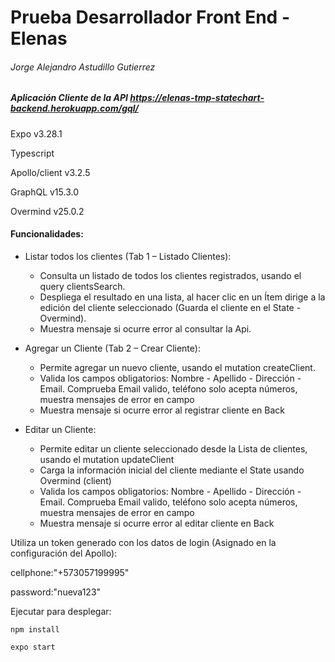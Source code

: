 # Prueba Desarrollador Front End - Elenas

###### Jorge Alejandro Astudillo Gutierrez

##### Aplicación Cliente de la API https://elenas-tmp-statechart-backend.herokuapp.com/gql/

Expo v3.28.1

Typescript

Apollo/client v3.2.5

GraphQL v15.3.0

Overmind v25.0.2

#### Funcionalidades:

- Listar todos los clientes (Tab 1 – Listado Clientes):

  - Consulta un listado de todos los clientes registrados, usando el query clientsSearch.
  - Despliega el resultado en una lista, al hacer clic en un Ítem dirige a la edición del cliente seleccionado (Guarda el cliente en el State - Overmind).
  - Muestra mensaje si ocurre error al consultar la Api.

- Agregar un Cliente (Tab 2 – Crear Cliente):

  - Permite agregar un nuevo cliente, usando el mutation createClient.
  - Valida los campos obligatorios: Nombre - Apellido - Dirección - Email. Comprueba Email valido, teléfono solo acepta números, muestra mensajes de error en campo
  - Muestra mensaje si ocurre error al registrar  cliente en Back

- Editar un Cliente:
  - Permite editar un cliente seleccionado desde la Lista de clientes, usando el mutation updateClient
  - Carga la información inicial del cliente mediante el State usando Overmind (client)
  - Valida los campos obligatorios: Nombre - Apellido - Dirección - Email. Comprueba Email valido, teléfono solo acepta números, muestra mensajes de error en campo
  - Muestra mensaje si ocurre error al editar cliente en Back

Utiliza un token generado con los datos de login (Asignado en la configuración del Apollo):

cellphone:"+573057199995"

password:"nueva123"

Ejecutar para desplegar:

```
npm install
```

```
expo start
```

